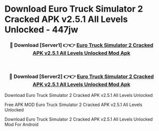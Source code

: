 # Download Euro Truck Simulator 2 Cracked APK v2.5.1 All Levels Unlocked - 447jw



<div align="center">
<h3>🔴 Download [Server1] 👉👉 <a href="https://momento.my/?title=Euro_Truck_Simulator_2_Cracked_APK_v2.5.1_All_Levels_Unlocked">Euro Truck Simulator 2 Cracked APK v2.5.1 All Levels Unlocked Mod Apk</a></h3><br>

<h3>🔴 Download [Server2] 👉👉 <a href="https://momento.my/?title=Euro_Truck_Simulator_2_Cracked_APK_v2.5.1_All_Levels_Unlocked">Euro Truck Simulator 2 Cracked APK v2.5.1 All Levels Unlocked Mod Apk</a></h3>
</div>



Download Euro Truck Simulator 2 Cracked APK v2.5.1 All Levels Unlocked 

Free APK MOD Euro Truck Simulator 2 Cracked APK v2.5.1 All Levels Unlocked 

Download Euro Truck Simulator 2 Cracked APK v2.5.1 All Levels Unlocked Mod For Android
